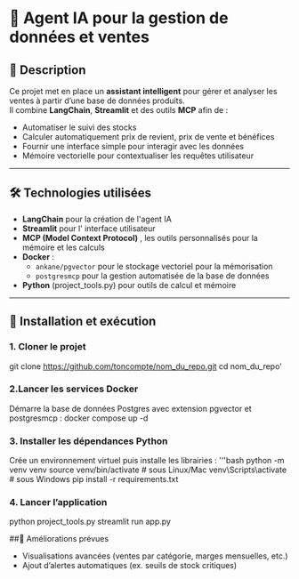 # 🤖 Agent IA pour la gestion de données et ventes

## 📌 Description
Ce projet met en place un **assistant intelligent** pour gérer et analyser les ventes à partir d’une base de données produits.  
Il combine **LangChain**, **Streamlit** et des outils **MCP** afin de :  
- Automatiser le suivi des stocks  
- Calculer automatiquement prix de revient, prix de vente et bénéfices  
- Fournir une interface simple pour interagir avec les données
- Mémoire vectorielle pour contextualiser les requêtes utilisateur

---

## 🛠️ Technologies utilisées
- **LangChain** pour la création de l'agent IA  
- **Streamlit** pour l' interface utilisateur  
- **MCP (Model Context Protocol)** , les outils personnalisés pour la mémoire et les calculs  
- **Docker** :
  - `ankane/pgvector` pour le  stockage vectoriel pour la mémorisation  
  - `postgresmcp` pour la gestion automatisée de la base de données  
- **Python** (project_tools.py) pour  outils de calcul et mémoire

---


## 🚀 Installation et exécution

### 1. Cloner le projet
git clone https://github.com/toncompte/nom_du_repo.git
cd nom_du_repo'

### 2.Lancer les services Docker
Démarre la base de données Postgres avec extension pgvector et postgresmcp :
docker compose up -d

### 3. Installer les dépendances Python
Crée un environnement virtuel puis installe les librairies :
'''bash 
python -m venv venv
source venv/bin/activate   # sous Linux/Mac
venv\Scripts\activate      # sous Windows
pip install -r requirements.txt

### 4. Lancer l’application
python project_tools.py 
streamlit run app.py

##🔮 Améliorations prévues
- Visualisations avancées (ventes par catégorie, marges mensuelles, etc.)
- Ajout d’alertes automatiques (ex. seuils de stock critiques)



